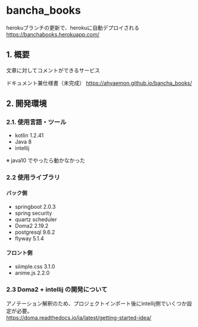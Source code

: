 # bancha_books
herokuブランチの更新で、herokuに自動デプロイされる  
https://banchabooks.herokuapp.com/

## 1. 概要
文章に対してコメントができるサービス

ドキュメント兼仕様書（未完成）
https://ahyaemon.github.io/bancha_books/

## 2. 開発環境
### 2.1. 使用言語・ツール
- kotlin 1.2.41
- Java 8
- intellij

※ java10 でやったら動かなかった

### 2.2 使用ライブラリ
#### バック側
- springboot 2.0.3
- spring security
- quartz scheduler
- Doma2 2.19.2
- postgresql 9.6.2
- flyway 5.1.4

#### フロント側
- siimple.css 3.1.0
- anime.js 2.2.0

### 2.3 Doma2 + intellij の開発について
アノテーション解釈のため、プロジェクトインポート後にintellij側でいくつか設定が必要。  
https://doma.readthedocs.io/ja/latest/getting-started-idea/
